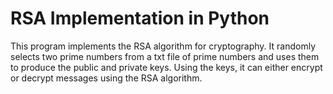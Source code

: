 # RSA Implementation in Python
This program implements the RSA algorithm for cryptography. It randomly selects two prime numbers from a txt file of prime numbers and 
uses them to produce the public and private keys. Using the keys, it can either encrypt or decrypt messages using the RSA algorithm.

